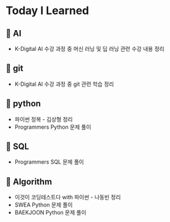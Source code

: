 # Today I Learned

## 📄 AI

- K-Digital AI 수강 과정 중 머신 러닝 및 딥 러닝 관련 수강 내용 정리

## 📄 git

- K-Digital AI 수강 과정 중 git 관련 학습 정리

## 📄 python

- 파이썬 정복 - 김상형	정리
- Programmers Python 문제 풀이

## 📄 SQL

- Programmers SQL 문제 풀이

## 📄 Algorithm

- 이것이 코딩테스트다 with 파이썬 - 나동빈	정리
- SWEA Python 문제 풀이
- BAEKJOON Python 문제 풀이

